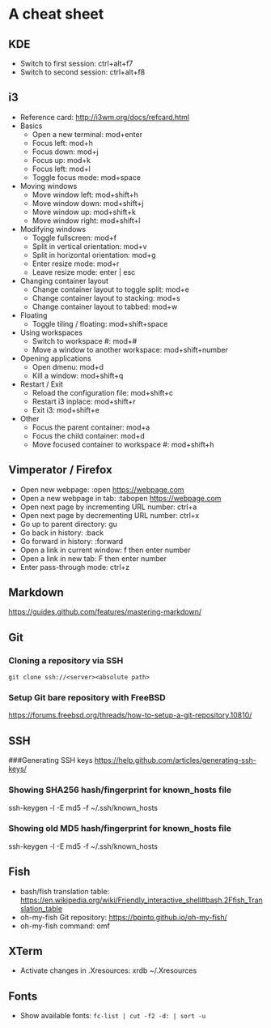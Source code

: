 # A cheat sheet
## KDE
* Switch to first session: ctrl+alt+f7
* Switch to second session: ctrl+alt+f8

## i3
* Reference card: http://i3wm.org/docs/refcard.html
* Basics
  * Open a new terminal: mod+enter
  * Focus left: mod+h
  * Focus down: mod+j
  * Focus up: mod+k
  * Focus left: mod+l
  * Toggle focus mode: mod+space
* Moving windows
  * Move window left: mod+shift+h
  * Move window down: mod+shift+j
  * Move window up: mod+shift+k
  * Move window right: mod+shift+l
* Modifying windows
  * Toggle fullscreen: mod+f
  * Split in vertical orientation: mod+v
  * Split in horizontal orientation: mod+g
  * Enter resize mode: mod+r
  * Leave resize mode: enter | esc
* Changing container layout
  * Change container layout to toggle split: mod+e
  * Change container layout to stacking: mod+s
  * Change container layout to tabbed: mod+w
* Floating
  * Toggle tiling / floating: mod+shift+space
* Using workspaces
  * Switch to workspace #: mod+#
  * Move a window to another workspace: mod+shift+number
* Opening applications
  * Open dmenu: mod+d
  * Kill a window: mod+shift+q
* Restart / Exit
  * Reload the configuration file: mod+shift+c
  * Restart i3 inplace: mod+shift+r
  * Exit i3: mod+shift+e
* Other
  * Focus the parent container: mod+a
  * Focus the child container: mod+d
  * Move focused container to workspace #: mod+shift+h

## Vimperator / Firefox
* Open new webpage: :open https://webpage.com
* Open a new webpage in tab: :tabopen https://webpage.com
* Open next page by incrementing URL number: ctrl+a
* Open next page by decrementing URL number: ctrl+x
* Go up to parent directory: gu
* Go back in history: :back
* Go forward in history: :forward
* Open a link in current window: f then enter number
* Open a link in new tab: F then enter number
* Enter pass-through mode: ctrl+z

## Markdown
https://guides.github.com/features/mastering-markdown/
## Git
### Cloning a repository via SSH
`git clone ssh://<server><absolute path>`
### Setup Git bare repository with FreeBSD
https://forums.freebsd.org/threads/how-to-setup-a-git-repository.10810/
## SSH
###Generating SSH keys
https://help.github.com/articles/generating-ssh-keys/
### Showing SHA256 hash/fingerprint for known_hosts file
ssh-keygen -l -E md5 -f ~/.ssh/known_hosts
### Showing old MD5 hash/fingerprint for known_hosts file
ssh-keygen -l -E md5 -f ~/.ssh/known_hosts
## Fish
* bash/fish translation table: https://en.wikipedia.org/wiki/Friendly_interactive_shell#bash.2Ffish_Translation_table
* oh-my-fish Git repository: https://bpinto.github.io/oh-my-fish/
* oh-my-fish command: omf
## XTerm
* Activate changes in .Xresources: xrdb ~/.Xresources
## Fonts
* Show available fonts: `fc-list | cut -f2 -d: | sort -u`
